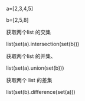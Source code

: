 

a=[2,3,4,5]

b=[2,5,8]

获取两个list 的交集

list(set(a).intersection(set(b)))

获取两个list 的并集、

list(set(a).union(set(b)))

获取两个 list 的差集

list(set(b).difference(set(a)))